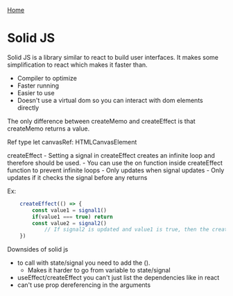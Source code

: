 <!--
 * This file is part of RS Cheat Sheets.
 *
 * RS Cheat Sheets is free software: you can redistribute it and/or modify
 * it under the terms of the GNU General Public License as published by
 * the Free Software Foundation, either version 3 of the License, or
 * (at your option) any later version.
 *
 * RS Cheat Sheets is distributed in the hope that it will be useful,
 * but WITHOUT ANY WARRANTY; without even the implied warranty of
 * MERCHANTABILITY or FITNESS FOR A PARTICULAR PURPOSE.  See the
 * GNU General Public License for more details.
 *
 * You should have received a copy of the GNU General Public License
 * along with RS Cheat Sheets. If not, see <https://www.gnu.org/licenses/>.
 */
-->

[Home](../../README.md)

# Solid JS
Solid JS is a library similar to react to build user interfaces. It makes some simplification to react which makes it faster than.

- Compiler to optimize
- Faster running
- Easier to use
- Doesn't use a virtual dom so you can interact with dom elements directly

The only difference between createMemo and createEffect is that createMemo returns a value.

Ref type
	let canvasRef: HTMLCanvasElement

createEffect
	- Setting a signal in createEffect creates an infinite loop and therefore should be used.
		- You can use the on function inside createEffect function to prevent infinite loops
	- Only updates when signal updates
	- Only updates if it checks the signal before any returns

Ex:
```javascript
	createEffect(() => {
		const value1 = signal1()
		if(value1 === true) return
		const value2 = signal2()
			// If signal2 is updated and value1 is true, then the createEffect doesn't get run again
	})
```

Downsides of solid js
- to call with state/signal you need to add the ().
	- Makes it harder to go from variable to state/signal
- useEffect/createEffect you can't just list the dependencies like in react
- can't use prop dereferencing in the arguments